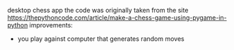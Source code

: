 desktop chess app 
the code was originally taken from the site https://thepythoncode.com/article/make-a-chess-game-using-pygame-in-python
improvements:
- you play against computer that generates random moves
